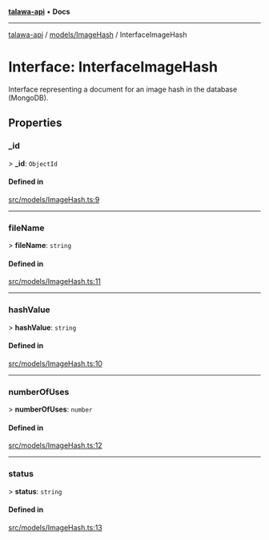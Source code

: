 [**talawa-api**](../../../README.md) • **Docs**

***

[talawa-api](../../../modules.md) / [models/ImageHash](../README.md) / InterfaceImageHash

# Interface: InterfaceImageHash

Interface representing a document for an image hash in the database (MongoDB).

## Properties

### \_id

\> **\_id**: `ObjectId`

#### Defined in

[src/models/ImageHash.ts:9](https://github.com/PalisadoesFoundation/talawa-api/blob/a87b45a1c490c996c3a8a52e117ecbaa4742ef49/src/models/ImageHash.ts#L9)

***

### fileName

\> **fileName**: `string`

#### Defined in

[src/models/ImageHash.ts:11](https://github.com/PalisadoesFoundation/talawa-api/blob/a87b45a1c490c996c3a8a52e117ecbaa4742ef49/src/models/ImageHash.ts#L11)

***

### hashValue

\> **hashValue**: `string`

#### Defined in

[src/models/ImageHash.ts:10](https://github.com/PalisadoesFoundation/talawa-api/blob/a87b45a1c490c996c3a8a52e117ecbaa4742ef49/src/models/ImageHash.ts#L10)

***

### numberOfUses

\> **numberOfUses**: `number`

#### Defined in

[src/models/ImageHash.ts:12](https://github.com/PalisadoesFoundation/talawa-api/blob/a87b45a1c490c996c3a8a52e117ecbaa4742ef49/src/models/ImageHash.ts#L12)

***

### status

\> **status**: `string`

#### Defined in

[src/models/ImageHash.ts:13](https://github.com/PalisadoesFoundation/talawa-api/blob/a87b45a1c490c996c3a8a52e117ecbaa4742ef49/src/models/ImageHash.ts#L13)
